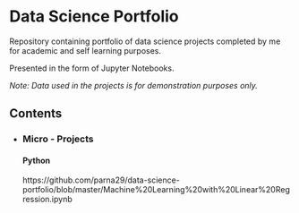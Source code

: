# Data Science Portfolio

Repository containing portfolio of data science projects completed by me for academic and self learning purposes. 

Presented in the form of Jupyter Notebooks.

*Note: Data used in the projects is for demonstration purposes only.*

<h2>Contents</h2>

* <h3>Micro - Projects</h3>
      <h4>Python</h4>
         https://github.com/parna29/data-science-portfolio/blob/master/Machine%20Learning%20with%20Linear%20Regression.ipynb
      

